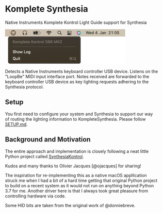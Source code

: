 # Komplete Synthesia
Native Instruments Komplete Kontrol Light Guide support for Synthesia

![Komplete Synthesia](site/images/KompleteSynthesia.png)

Detects a Native Instruments keyboard controller USB device. Listens on the "LoopBe" MIDI input interface port.
Notes received are forwarded to the keyboard controller USB device as key lighting requests adhering to the Synthesia protocol.

## Setup 

You first need to configure your system and Synthesia to support our way of routing the lighting information to KompleteSynthesia. Please follow [SETUP.md](SETUP.md).

## Background and Motivation

The entire approach and implementation is closely following a neat little Python project called [SynthesiaKontrol](https://github.com/ojacques/SynthesiaKontrol).

Kudos and many thanks to Olivier Jacques [@ojacques] for sharing!

The inspiration for re-implementing this as a native macOS appllication struck me when I had a bit of a hard time getting that original Python project to build on a recent system as it would not run on anything beyond Python 3.7 for me. Another driver here is that I always took great pleasure from controlling hardware via code.

Some HID bits are taken from the original work of @donniebreve.

